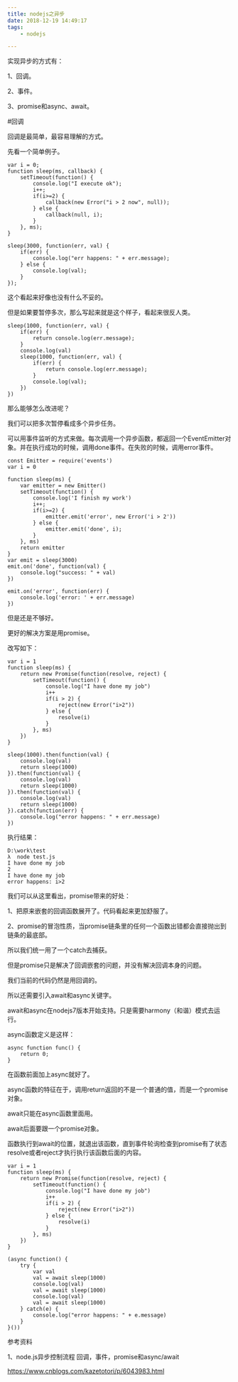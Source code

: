 ```yaml
---
title: nodejs之异步
date: 2018-12-19 14:49:17
tags:
	- nodejs

---
```




实现异步的方式有：

1、回调。

2、事件。

3、promise和async、await。

#回调

回调是最简单，最容易理解的方式。

先看一个简单例子。

```
var i = 0;
function sleep(ms, callback) {
	setTimeout(function() {
		console.log("I execute ok");
		i++;
		if(i>=2) {
			callback(new Error("i > 2 now", null));
		} else {
			callback(null, i);
		}
	}, ms);
}

sleep(3000, function(err, val) {
	if(err) {
		console.log("err happens: " + err.message);
	} else {
		console.log(val);
	}
});
```

这个看起来好像也没有什么不妥的。

但是如果要暂停多次，那么写起来就是这个样子，看起来很反人类。

```
sleep(1000, function(err, val) {
	if(err) {
		return console.log(err.message);
	}
	console.log(val)
	sleep(1000, function(err, val) {
		if(err) {
			return console.log(err.message);
		}
		console.log(val);
	})
})
```

那么能够怎么改进呢？

我们可以把多次暂停看成多个异步任务。

可以用事件监听的方式来做。每次调用一个异步函数，都返回一个EventEmitter对象。并在执行成功的时候，调用done事件。在失败的时候，调用error事件。

```
const Emitter = require('events')
var i = 0

function sleep(ms) {
	var emitter = new Emitter()
	setTimeout(function() {
		console.log('I finish my work')
		i++;
		if(i>=2) {
			emitter.emit('error', new Error('i > 2'))
		} else {
			emitter.emit('done', i);
		}
	}, ms)
	return emitter
}
var emit = sleep(3000)
emit.on('done', function(val) {
	console.log("success: " + val)
})

emit.on('error', function(err) {
	console.log('error: ' + err.message)
})
```

但是还是不够好。

更好的解决方案是用promise。

改写如下：

```
var i = 1
function sleep(ms) {
	return new Promise(function(resolve, reject) {
		setTimeout(function() {
			console.log("I have done my job")
			i++
			if(i > 2) {
				reject(new Error("i>2"))
			} else {
				resolve(i)
			}
		}, ms)
	})
}

sleep(1000).then(function(val) {
	console.log(val)
	return sleep(1000)
}).then(function(val) {
	console.log(val)
	return sleep(1000)
}).then(function(val) {
	console.log(val)
	return sleep(1000)
}).catch(function(err) {
	console.log("error happens: " + err.message)
})

```

执行结果：

```
D:\work\test
λ  node test.js
I have done my job
2
I have done my job
error happens: i>2
```

我们可以从这里看出，promise带来的好处：

1、把原来嵌套的回调函数展开了。代码看起来更加舒服了。

2、promise的冒泡性质，当promise链条里的任何一个函数出错都会直接抛出到链条的最底部。

所以我们统一用了一个catch去捕获。



但是promise只是解决了回调嵌套的问题，并没有解决回调本身的问题。

我们当前的代码仍然是用回调的。

所以还需要引入await和async关键字。

await和async在nodejs7版本开始支持。只是需要harmony（和谐）模式去运行。



async函数定义是这样：

```
async function func() {
    return 0;
}
```

在函数前面加上async就好了。

async函数的特征在于，调用return返回的不是一个普通的值，而是一个promise对象。

await只能在async函数里面用。

await后面要跟一个promise对象。

函数执行到await的位置，就退出该函数，直到事件轮询检查到promise有了状态resolve或者reject才执行执行该函数后面的内容。

```
var i = 1
function sleep(ms) {
	return new Promise(function(resolve, reject) {
		setTimeout(function() {
			console.log("I have done my job")
			i++
			if(i > 2) {
				reject(new Error("i>2"))
			} else {
				resolve(i)
			}
		}, ms)
	})
}

(async function() {
	try {
		var val
		val = await sleep(1000)
		console.log(val)
		val = await sleep(1000)
		console.log(val)
		val = await sleep(1000)
	} catch(e) {
		console.log("error happens: " + e.message)
	}
}())

```



参考资料

1、node.js异步控制流程 回调，事件，promise和async/await

https://www.cnblogs.com/kazetotori/p/6043983.html
